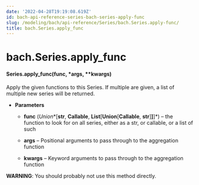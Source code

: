 ```yaml
---
date: '2022-04-28T19:19:08.619Z'
id: bach-api-reference-series-bach-series-apply-func
slug: /modeling/bach/api-reference/Series/bach.Series.apply-func/
title: bach.Series.apply_func
---
```


# bach.Series.apply_func


#### Series.apply_func(func, \*args, \*\*kwargs)
Apply the given functions to this Series.
If multiple are given, a list of multiple new series will be returned.


* **Parameters**

    
    * **func** (*Union**[**str**, **Callable**, **List**[**Union**[**Callable**, **str**]**]**]*) – the function to look for on all series, either as a str, or callable,
    or a list of such


    * **args** – Positional arguments to pass through to the aggregation function


    * **kwargs** – Keyword arguments to pass through to the aggregation function


**WARNING**: You should probably not use this method directly.

<!-- !! processed by numpydoc !! -->
